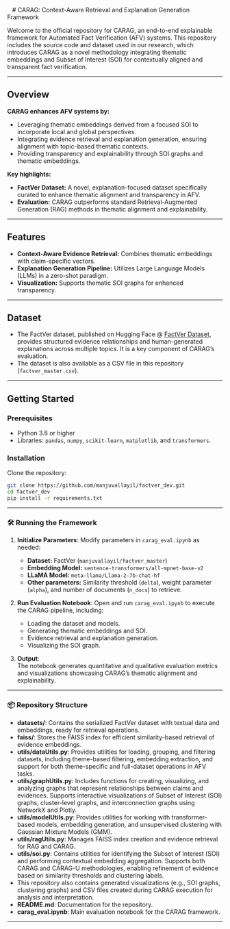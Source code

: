    # CARAG: Context-Aware Retrieval and Explanation Generation Framework

Welcome to the official repository for CARAG, an end-to-end explainable framework for Automated Fact Verification (AFV) systems. This repository includes the source code and dataset used in our research, which introduces CARAG as a novel methodology integrating thematic embeddings and Subset of Interest (SOI) for contextually aligned and transparent fact verification.

---

## Overview

**CARAG enhances AFV systems by:**

- Leveraging thematic embeddings derived from a focused SOI to incorporate local and global perspectives.
- Integrating evidence retrieval and explanation generation, ensuring alignment with topic-based thematic contexts.
- Providing transparency and explainability through SOI graphs and thematic embeddings.

**Key highlights:**

- **FactVer Dataset:** A novel, explanation-focused dataset specifically curated to enhance thematic alignment and transparency in AFV.
- **Evaluation:** CARAG outperforms standard Retrieval-Augmented Generation (RAG) methods in thematic alignment and explainability.

---

## Features

- **Context-Aware Evidence Retrieval:** Combines thematic embeddings with claim-specific vectors.
- **Explanation Generation Pipeline:** Utilizes Large Language Models (LLMs) in a zero-shot paradigm.
- **Visualization:** Supports thematic SOI graphs for enhanced transparency.

---

## Dataset

- The FactVer dataset, published on Hugging Face @ [FactVer Dataset](https://huggingface.co/datasets/manjuvallayil/factver_master), provides structured evidence relationships and human-generated explanations across multiple topics. It is a key component of CARAG’s evaluation.
- The dataset is also available as a CSV file in this repository (`factver_master.csv`).

---

## Getting Started

### Prerequisites

- Python 3.8 or higher
- Libraries: `pandas`, `numpy`, `scikit-learn`, `matplotlib`, and `transformers`.

### Installation

Clone the repository:

```bash
git clone https://github.com/manjuvallayil/factver_dev.git
cd factver_dev
pip install -r requirements.txt
```
---

### 🛠️ Running the Framework

1. **Initialize Parameters**: Modify parameters in `carag_eval.ipynb` as needed:
   - **Dataset:** FactVer (`manjuvallayil/factver_master`)
   - **Embedding Model:** `sentence-transformers/all-mpnet-base-v2`
   - **LLaMA Model:** `meta-llama/Llama-2-7b-chat-hf`
   - **Other parameters:** Similarity threshold (`delta`), weight parameter (`alpha`), and number of documents (`n_docs`) to retrieve.

2. **Run Evaluation Notebook**: Open and run `carag_eval.ipynb` to execute the CARAG pipeline, including:
   - Loading the dataset and models.
   - Generating thematic embeddings and SOI.
   - Evidence retrieval and explanation generation.
   - Visualizing the SOI graph.

3. **Output**:  
   The notebook generates quantitative and qualitative evaluation metrics and visualizations showcasing CARAG’s thematic alignment and explainability.

---

### 📦 Repository Structure

- **datasets/**: Contains the serialized FactVer dataset with textual data and embeddings, ready for retrieval operations.
- **faiss/**: Stores the FAISS index for efficient similarity-based retrieval of evidence embeddings.
- **utils/dataUtils.py**: Provides utilities for loading, grouping, and filtering datasets, including theme-based filtering, embedding extraction, and support for both theme-specific and full-dataset operations in AFV tasks.
- **utils/graphUtils.py**: Includes functions for creating, visualizing, and analyzing graphs that represent relationships between claims and evidences. Supports interactive visualizations of Subset of Interest (SOI) graphs, cluster-level graphs, and interconnection graphs using NetworkX and Plotly.
- **utils/modelUtils.py**: Provides utilities for working with transformer-based models, embedding generation, and unsupervised clustering with Gaussian Mixture Models (GMM).
- **utils/ragUtils.py**: Manages FAISS index creation and evidence retrieval for RAG and CARAG.
- **utils/soi.py**: Contains utilities for identifying the Subset of Interest (SOI) and performing contextual embedding aggregation. Supports both CARAG and CARAG-U methodologies, enabling refinement of evidence based on similarity thresholds and clustering labels.
- This repository also contains generated visualizations (e.g., SOI graphs, clustering graphs) and CSV files created during CARAG execution for analysis and interpretation.
- **README.md**: Documentation for the repository.
- **carag_eval.ipynb**: Main evaluation notebook for the CARAG framework.

---

